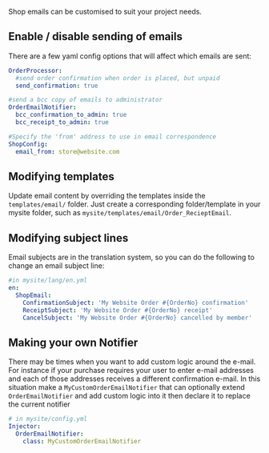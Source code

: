 Shop emails can be customised to suit your project needs.

## Enable / disable sending of emails

There are a few yaml config options that will affect which emails are sent:

```yaml
OrderProcessor:
  #send order confirmation when order is placed, but unpaid
  send_confirmation: true

#send a bcc copy of emails to administrator
OrderEmailNotifier:
  bcc_confirmation_to_admin: true
  bcc_receipt_to_admin: true

#Specify the 'from' address to use in email correspondence
ShopConfig:
  email_from: store@website.com

```

## Modifying templates

Update email content by overriding the templates inside the `templates/email/` folder. Just create a corresponding folder/template in your mysite folder, such as `mysite/templates/email/Order_RecieptEmail`.

## Modifying subject lines

Email subjects are in the translation system, so you can do the following to change an email subject line:


```yaml
#in mysite/lang/en.yml
en:
  ShopEmail:
    ConfirmationSubject: 'My Website Order #{OrderNo} confirmation'
    ReceiptSubject: 'My Website Order #{OrderNo} receipt'
    CancelSubject: 'My Website Order #{OrderNo} cancelled by member'  
```

## Making your own Notifier

There may be times when you want to add custom logic around the e-mail. For instance if your purchase requires your user to enter e-mail addresses and each of those addresses receives a different confirmation e-mail. In this situation make a `MyCustomOrderEmailNotifier` that can optionally extend `OrderEmailNotifier` and add custom logic into it then declare it to replace the current notifier

```yaml
# in mysite/config.yml
Injector:
  OrderEmailNotifier:
    class: MyCustomOrderEmailNotifier
```

